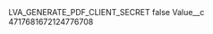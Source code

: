 <?xml version="1.0" encoding="UTF-8"?>
<CustomMetadata xmlns="http://soap.sforce.com/2006/04/metadata" xmlns:xsi="http://www.w3.org/2001/XMLSchema-instance" xmlns:xsd="http://www.w3.org/2001/XMLSchema">
    <label>LVA_GENERATE_PDF_CLIENT_SECRET</label>
    <protected>false</protected>
    <values>
        <field>Value__c</field>
        <value xsi:type="xsd:string">4717681672124776708</value>
    </values>
</CustomMetadata>
